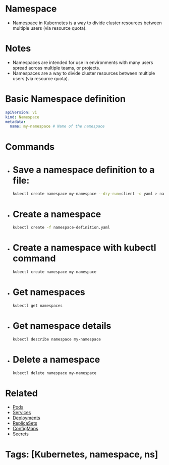 # Namespace

- Namespace in Kubernetes is a way to divide cluster resources between multiple users (via resource quota).

# Notes

- Namespaces are intended for use in environments with many users spread across multiple teams, or projects.
- Namespaces are a way to divide cluster resources between multiple users (via resource quota).

# Basic Namespace definition

```yaml
apiVersion: v1
kind: Namespace
metadata:
  name: my-namespace # Name of the namespace
```

# Commands

- # Save a namespace definition to a file:

  ```bash
  kubectl create namespace my-namespace --dry-run=client -o yaml > namespace-definition.yaml
  ```

- # Create a namespace

  ```bash
  kubectl create -f namespace-definition.yaml
  ```

- # Create a namespace with kubectl command

  ```bash
  kubectl create namespace my-namespace
  ```

- # Get namespaces

  ```bash
  kubectl get namespaces
  ```

- # Get namespace details

  ```bash
  kubectl describe namespace my-namespace
  ```

- # Delete a namespace

  ```bash
  kubectl delete namespace my-namespace
  ```

# Related

- [Pods](/basics-commands/pods/pods.md)
- [Services](/basics-commands/services/service.md)
- [Deployments](/basics-commands/deployments/deployments.md)
- [ReplicaSets](/basics-commands/replicasets/replicaset.md)
- [ConfigMaps](/basics-commands/configmap/configmap.md)
- [Secrets](/basics-commands/secrets/secret.md)

# Tags: [Kubernetes, namespace, ns]
